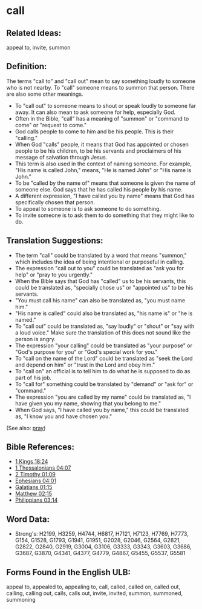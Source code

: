 # call

## Related Ideas:

appeal to, invite, summon

## Definition:

The terms "call to" and "call out" mean to say something loudly to someone who is not nearby. To "call" someone means to summon that person. There are also some other meanings.

* To "call out" to someone means to shout or speak loudly to someone far away. It can also mean to ask someone for help, especially God.
* Often in the Bible, "call" has a meaning of "summon" or "command to come" or "request to come."
* God calls people to come to him and be his people. This is their "calling."
* When God "calls" people, it means that God has appointed or chosen people to be his children, to be his servants and proclaimers of his message of salvation through Jesus.
* This term is also used in the context of naming someone. For example, "His name is called John," means, "He is named John" or "His name is John."
* To be "called by the name of" means that someone is given the name of someone else. God says that he has called his people by his name.
* A different expression, "I have called you by name" means that God has specifically chosen that person.
* To appeal to someone is to ask someone to do something.
* To invite someone is to ask them to do something that they might like to do.

## Translation Suggestions:

* The term "call" could be translated by a word that means "summon," which includes the idea of being intentional or purposeful in calling.
* The expression "call out to you" could be translated as "ask you for help" or "pray to you urgently."
* When the Bible says that God has "called" us to be his servants, this could be translated as, "specially chose us" or "appointed us" to be his servants.
* "You must call his name" can also be translated as, "you must name him."
* "His name is called" could also be translated as, "his name is" or "he is named."
* To "call out" could be translated as, "say loudly" or "shout" or "say with a loud voice." Make sure the translation of this does not sound like the person is angry.
* The expression "your calling" could be translated as "your purpose" or "God's purpose for you" or "God's special work for you."
* To "call on the name of the Lord" could be translated as "seek the Lord and depend on him" or "trust in the Lord and obey him."
* To "call on" an official is to tell him to do what he is supposed to do as part of his job.
* To "call for" something could be translated by "demand" or "ask for" or "command."
* The expression "you are called by my name" could be translated as, "I have given you my name, showing that you belong to me."
* When God says, "I have called you by name," this could be translated as, "I know you and have chosen you."

(See also: [pray](../kt/pray.md))

## Bible References:

* [1 Kings 18:24](rc://en/tn/help/1ki/18/24)
* [1 Thessalonians 04:07](rc://en/tn/help/1th/04/07)
* [2 Timothy 01:09](rc://en/tn/help/2ti/01/09)
* [Ephesians 04:01](rc://en/tn/help/eph/04/01)
* [Galatians 01:15](rc://en/tn/help/gal/01/15)
* [Matthew 02:15](rc://en/tn/help/mat/02/15)
* [Philippians 03:14](rc://en/tn/help/php/03/14)

## Word Data:

* Strong's: H2199, H3259, H4744, H6817, H7121, H7123, H7769, H7773, G154, G1528, G1793, G1941, G1951, G2028, G2046, G2564, G2821, G2822, G2840, G2919, G3004, G3106, G3333, G3343, G3603, G3686, G3687, G3870, G4341, G4377, G4779, G4867, G5455, G5537, G5581

## Forms Found in the English ULB:

appeal to, appealed to, appealing to, call, called, called on, called out, calling, calling out, calls, calls out, invite, invited, summon, summoned, summoning


